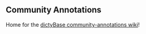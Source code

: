 ## Community Annotations

Home for the [dictyBase community-annotations wiki](https://github.com/dictyBase/community-annotations/wiki)!
